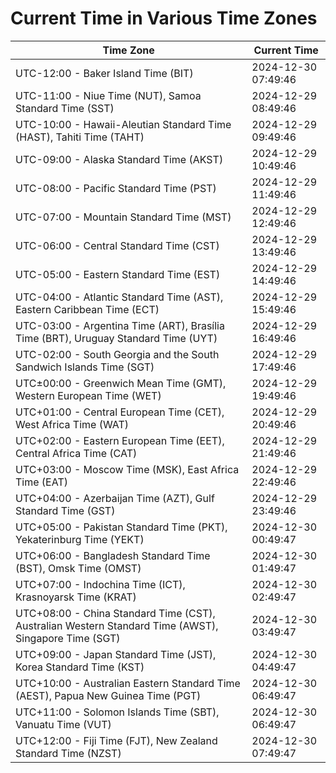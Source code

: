 # Current Time in Various Time Zones

| Time Zone | Current Time |
|-----------|--------------|
| UTC-12:00 - Baker Island Time (BIT) | 2024-12-30 07:49:46 |
| UTC-11:00 - Niue Time (NUT), Samoa Standard Time (SST) | 2024-12-29 08:49:46 |
| UTC-10:00 - Hawaii-Aleutian Standard Time (HAST), Tahiti Time (TAHT) | 2024-12-29 09:49:46 |
| UTC-09:00 - Alaska Standard Time (AKST) | 2024-12-29 10:49:46 |
| UTC-08:00 - Pacific Standard Time (PST) | 2024-12-29 11:49:46 |
| UTC-07:00 - Mountain Standard Time (MST) | 2024-12-29 12:49:46 |
| UTC-06:00 - Central Standard Time (CST) | 2024-12-29 13:49:46 |
| UTC-05:00 - Eastern Standard Time (EST) | 2024-12-29 14:49:46 |
| UTC-04:00 - Atlantic Standard Time (AST), Eastern Caribbean Time (ECT) | 2024-12-29 15:49:46 |
| UTC-03:00 - Argentina Time (ART), Brasília Time (BRT), Uruguay Standard Time (UYT) | 2024-12-29 16:49:46 |
| UTC-02:00 - South Georgia and the South Sandwich Islands Time (SGT) | 2024-12-29 17:49:46 |
| UTC±00:00 - Greenwich Mean Time (GMT), Western European Time (WET) | 2024-12-29 19:49:46 |
| UTC+01:00 - Central European Time (CET), West Africa Time (WAT) | 2024-12-29 20:49:46 |
| UTC+02:00 - Eastern European Time (EET), Central Africa Time (CAT) | 2024-12-29 21:49:46 |
| UTC+03:00 - Moscow Time (MSK), East Africa Time (EAT) | 2024-12-29 22:49:46 |
| UTC+04:00 - Azerbaijan Time (AZT), Gulf Standard Time (GST) | 2024-12-29 23:49:46 |
| UTC+05:00 - Pakistan Standard Time (PKT), Yekaterinburg Time (YEKT) | 2024-12-30 00:49:47 |
| UTC+06:00 - Bangladesh Standard Time (BST), Omsk Time (OMST) | 2024-12-30 01:49:47 |
| UTC+07:00 - Indochina Time (ICT), Krasnoyarsk Time (KRAT) | 2024-12-30 02:49:47 |
| UTC+08:00 - China Standard Time (CST), Australian Western Standard Time (AWST), Singapore Time (SGT) | 2024-12-30 03:49:47 |
| UTC+09:00 - Japan Standard Time (JST), Korea Standard Time (KST) | 2024-12-30 04:49:47 |
| UTC+10:00 - Australian Eastern Standard Time (AEST), Papua New Guinea Time (PGT) | 2024-12-30 06:49:47 |
| UTC+11:00 - Solomon Islands Time (SBT), Vanuatu Time (VUT) | 2024-12-30 06:49:47 |
| UTC+12:00 - Fiji Time (FJT), New Zealand Standard Time (NZST) | 2024-12-30 07:49:47 |
